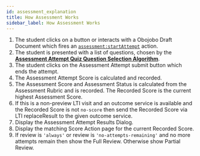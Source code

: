 ```yaml
---
id: assessment_explanation
title: How Assessment Works
sidebar_label: How Assessment Works
---
```


1.  The student clicks on a button or interacts with a Obojobo Draft Document which fires an [`assessment:startAttempt`](obo_content_reference.md#actions) action.
1.  The student is presented with a list of questions, chosen by the [**Assessment Attempt Quiz Question Selection Algorithm**](assessment_questionAlgorithm.md).
1.  The student clicks on the Assessment Attempt submit button which ends the attempt.
1.  The Assessment Attempt Score is calculated and recorded.
1.  The Assessment Score and Assessment Status is calculated from the Assessment Rubric and is recorded. The Recorded Score is the current highest Assessment Score.
1.  If this is a non-preview LTI visit and an outcome service is available and the Recorded Score is not `no-score` then send the Recorded Score via LTI replaceResult to the given outcome service.
1.  Display the Assessment Attempt Results Dialog.
1.  Display the matching Score Action page for the current Recorded Score.
1.  If review is `'always'` or review is `'no-attempts-remaining'` and no more attempts remain then show the Full Review. Otherwise show Partial Review.

